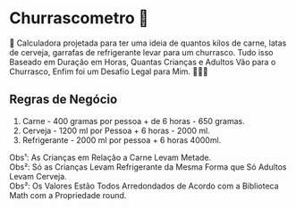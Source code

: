 # Churrascometro 🍖
📱 Calculadora projetada para ter uma ideia de quantos kilos de carne, latas de cerveja, garrafas de refrigerante levar para um churrasco. Tudo isso Baseado em Duração em Horas, Quantas Crianças e Adultos Vão para o Churrasco, Enfim foi um Desafio Legal para Mim. 🚀🚀🚀

## Regras de Negócio

1. Carne - 400 gramas por pessoa + de 6 horas - 650 gramas.
2. Cerveja - 1200 ml por Pessoa + 6 horas - 2000 ml.
3. Refrigerante - 2000 ml por pessoa + 6 horas 4000ml.

Obs¹: As Crianças em Relação a Carne Levam Metade.<br />
Obs²: Só as Crianças Levam Refrigerante da Mesma Forma que Só Adultos Levam Cerveja.<br />
Obs³: Os Valores Estão Todos Arredondados de Acordo com a Biblioteca Math com a Propriedade round.<br />

